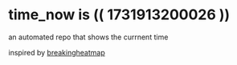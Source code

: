 # time_now is (( 1731913200026 ))

an automated repo that shows the currnent time

inspired by [breakingheatmap](https://github.com/breakingheatmap/breakingheatmap)